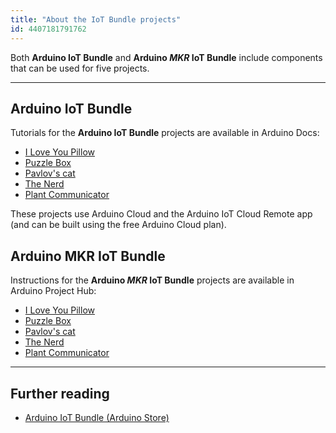 ```yaml
---
title: "About the IoT Bundle projects"
id: 4407181791762
---
```


Both **Arduino IoT Bundle** and **Arduino _MKR_ IoT Bundle** include components that can be used for five projects.

---

## Arduino IoT Bundle

Tutorials for the **Arduino IoT Bundle** projects are available in Arduino Docs:

* [I Love You Pillow](https://docs.arduino.cc/tutorials/iot-bundle/i-love-you-pillow)
* [Puzzle Box](https://docs.arduino.cc/tutorials/iot-bundle/puzzlebox)
* [Pavlov's cat](https://docs.arduino.cc/tutorials/iot-bundle/pavlovs-cat)
* [The Nerd](https://docs.arduino.cc/tutorials/iot-bundle/the-nerd)
* [Plant Communicator](https://docs.arduino.cc/tutorials/iot-bundle/plant-communicator)

These projects use Arduino Cloud and the Arduino IoT Cloud Remote app (and can be built using the free Arduino Cloud plan).

## Arduino MKR IoT Bundle

Instructions for the **Arduino _MKR_ IoT Bundle** projects are available in Arduino Project Hub:

* [I Love You Pillow](https://projecthub.arduino.cc/Arduino_Genuino/88de8bda-75de-4747-b27a-072eef25d94f)
* [Puzzle Box](https://projecthub.arduino.cc/Arduino_Genuino/cdebb11a-1167-4b87-bc6d-b54689b26bdf)
* [Pavlov's cat](https://projecthub.arduino.cc/Arduino_Genuino/296cc255-a223-4d0c-bf13-6f9642b46251)
* [The Nerd](https://projecthub.arduino.cc/Arduino_Genuino/b41d360f-eb38-4f26-b286-f818bf7beb63)
* [Plant Communicator](https://projecthub.arduino.cc/Arduino_Genuino/0ab3c89e-4d14-4c07-8d20-f179f5d841f2)

---

## Further reading

* [Arduino IoT Bundle (Arduino Store)](https://store.arduino.cc/products/iot-bundle)
